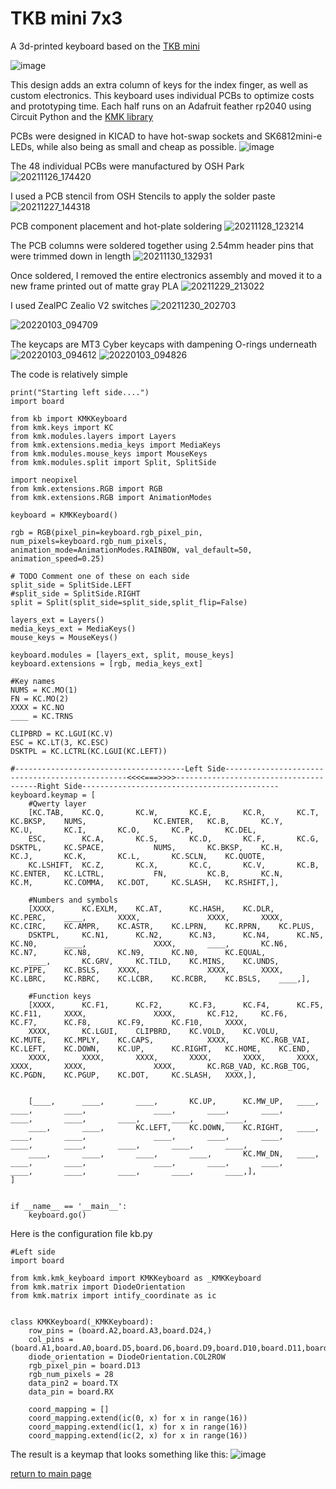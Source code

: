 # TKB mini 7x3
A 3d-printed keyboard based on the [TKB mini](https://github.com/Bastardkb/TBK-Mini/)

![image](https://user-images.githubusercontent.com/95006894/148988769-16dda837-1a53-4945-a170-a8af8a00de50.png)

This design adds an extra column of keys for the index finger, as well as custom electronics.
This keyboard uses individual PCBs to optimize costs and prototyping time. 
Each half runs on an Adafruit feather rp2040 using Circuit Python and the [KMK library](https://github.com/KMKfw/kmk_firmware)

PCBs were designed in KICAD to have hot-swap sockets and SK6812mini-e LEDs, while also being as small and cheap as possible.
![image](https://user-images.githubusercontent.com/95006894/148989108-bdbb451c-9263-417a-af24-52daab705306.png)

The 48 individual PCBs were manufactured by OSH Park
![20211126_174420](https://user-images.githubusercontent.com/95006894/148989272-a3c8826e-3007-43d4-89b5-a0abe943982c.jpg)

I used a PCB stencil from OSH Stencils to apply the solder paste
![20211227_144318](https://user-images.githubusercontent.com/95006894/148989635-a17fbe24-7579-4025-99f0-67a1a476e7b3.jpg)

PCB component placement and hot-plate soldering
![20211128_123214](https://user-images.githubusercontent.com/95006894/148989712-83e8b8d3-4964-42ad-bc37-11cd230571ee.jpg)

The PCB columns were soldered together using 2.54mm header pins that were trimmed down in length
![20211130_132931](https://user-images.githubusercontent.com/95006894/148990070-416cd75c-8802-47ed-a834-467573ff9c86.jpg)

Once soldered, I removed the entire electronics assembly and moved it to a new frame printed out of matte gray PLA
![20211229_213022](https://user-images.githubusercontent.com/95006894/148990815-7f7ce1fe-d370-430b-879c-98bc33c9677c.jpg)

I used ZealPC Zealio V2 switches
![20211230_202703](https://user-images.githubusercontent.com/95006894/148990874-9f771136-0c0c-422d-b5c7-7a8bd41bc45f.jpg)

![20220103_094709](https://user-images.githubusercontent.com/95006894/148991087-d73b7433-e0e7-4090-98b3-93344b4b6e77.jpg)

The keycaps are MT3 Cyber keycaps with dampening O-rings underneath
![20220103_094612](https://user-images.githubusercontent.com/95006894/148991161-a7263157-93ff-42a6-9798-aafd313f3ed6.jpg)
![20220103_094826](https://user-images.githubusercontent.com/95006894/148991259-8947aa99-93db-402f-ab51-40c5309c80c4.jpg)

The code is relatively simple
```
print("Starting left side....")
import board

from kb import KMKKeyboard
from kmk.keys import KC
from kmk.modules.layers import Layers
from kmk.extensions.media_keys import MediaKeys
from kmk.modules.mouse_keys import MouseKeys
from kmk.modules.split import Split, SplitSide

import neopixel
from kmk.extensions.RGB import RGB
from kmk.extensions.RGB import AnimationModes

keyboard = KMKKeyboard()

rgb = RGB(pixel_pin=keyboard.rgb_pixel_pin, num_pixels=keyboard.rgb_num_pixels, animation_mode=AnimationModes.RAINBOW, val_default=50, animation_speed=0.25)

# TODO Comment one of these on each side
split_side = SplitSide.LEFT
#split_side = SplitSide.RIGHT
split = Split(split_side=split_side,split_flip=False)

layers_ext = Layers()
media_keys_ext = MediaKeys()
mouse_keys = MouseKeys()

keyboard.modules = [layers_ext, split, mouse_keys]
keyboard.extensions = [rgb, media_keys_ext]

#Key names
NUMS = KC.MO(1)
FN = KC.MO(2)
XXXX = KC.NO
____ = KC.TRNS

CLIPBRD = KC.LGUI(KC.V)
ESC = KC.LT(3, KC.ESC)
DSKTPL = KC.LCTRL(KC.LGUI(KC.LEFT))

#--------------------------------------Left Side------------------------------------------------<<<<===>>>>---------------------------------------Right Side--------------------------------------------
keyboard.keymap = [
    #Qwerty layer
    [KC.TAB,    KC.Q,       KC.W,       KC.E,       KC.R,       KC.T,       KC.BKSP,    NUMS,               KC.ENTER,   KC.B,       KC.Y,       KC.U,       KC.I,       KC.O,       KC.P,       KC.DEL,
    ESC,        KC.A,       KC.S,       KC.D,       KC.F,       KC.G,       DSKTPL,     KC.SPACE,           NUMS,       KC.BKSP,    KC.H,       KC.J,       KC.K,       KC.L,       KC.SCLN,    KC.QUOTE,
    KC.LSHIFT,  KC.Z,       KC.X,       KC.C,       KC.V,       KC.B,       KC.ENTER,   KC.LCTRL,           FN,         KC.B,       KC.N,       KC.M,       KC.COMMA,   KC.DOT,     KC.SLASH,   KC.RSHIFT,],

    #Numbers and symbols
    [XXXX,      KC.EXLM,    KC.AT,      KC.HASH,    KC.DLR,     KC.PERC,    ____,       XXXX,               XXXX,       XXXX,       KC.CIRC,    KC.AMPR,    KC.ASTR,    KC.LPRN,    KC.RPRN,    KC.PLUS,
    DSKTPL,     KC.N1,      KC.N2,      KC.N3,      KC.N4,      KC.N5,      KC.N0,      ____,               XXXX,       ____,       KC.N6,      KC.N7,      KC.N8,      KC.N9,      KC.N0,      KC.EQUAL,
    ____,       KC.GRV,     KC.TILD,    KC.MINS,    KC.UNDS,    KC.PIPE,    KC.BSLS,    XXXX,               XXXX,       XXXX,       KC.LBRC,    KC.RBRC,    KC.LCBR,    KC.RCBR,    KC.BSLS,    ____,],

    #Function keys
    [XXXX,      KC.F1,      KC.F2,      KC.F3,      KC.F4,      KC.F5,      KC.F11,     XXXX,               XXXX,       KC.F12,     KC.F6,      KC.F7,      KC.F8,      KC.F9,      KC.F10,     XXXX,
    XXXX,       KC.LGUI,    CLIPBRD,    KC.VOLD,    KC.VOLU,    KC.MUTE,    KC.MPLY,    KC.CAPS,            XXXX,       KC.RGB_VAI, KC.LEFT,    KC.DOWN,    KC.UP,      KC.RIGHT,   KC.HOME,    KC.END,
    XXXX,       XXXX,       XXXX,       XXXX,       XXXX,       XXXX,       XXXX,       XXXX,               XXXX,       KC.RGB_VAD, KC.RGB_TOG, KC.PGDN,    KC.PGUP,    KC.DOT,     KC.SLASH,   XXXX,],


    [____,      ____,       ____,       KC.UP,      KC.MW_UP,   ____,       ____,       ____,               ____,       ____,       ____,       ____,       ____,       ____,       ____,       ____,
    ____,       ____,       KC.LEFT,    KC.DOWN,    KC.RIGHT,   ____,       ____,       ____,               ____,       ____,       ____,       ____,       ____,       ____,       ____,       ____,
    ____,       ____,       ____,       ____,       KC.MW_DN,   ____,       ____,       ____,               ____,       ____,       ____,       ____,       ____,       ____,       ____,       ____,],
]


if __name__ == '__main__':
    keyboard.go()

```

Here is the configuration file kb.py
```
#Left side
import board

from kmk.kmk_keyboard import KMKKeyboard as _KMKKeyboard
from kmk.matrix import DiodeOrientation
from kmk.matrix import intify_coordinate as ic


class KMKKeyboard(_KMKKeyboard):
    row_pins = (board.A2,board.A3,board.D24,)
    col_pins = (board.A1,board.A0,board.D5,board.D6,board.D9,board.D10,board.D11,board.D12,)
    diode_orientation = DiodeOrientation.COL2ROW
    rgb_pixel_pin = board.D13
    rgb_num_pixels = 28
    data_pin2 = board.TX
    data_pin = board.RX

    coord_mapping = []
    coord_mapping.extend(ic(0, x) for x in range(16))
    coord_mapping.extend(ic(1, x) for x in range(16))
    coord_mapping.extend(ic(2, x) for x in range(16))

```

The result is a keymap that looks something like this:
![image](https://user-images.githubusercontent.com/95006894/148992526-e02e26c1-b640-4a4c-8fa3-80d7a7c7d9da.png)

[return to main page](index.md)
